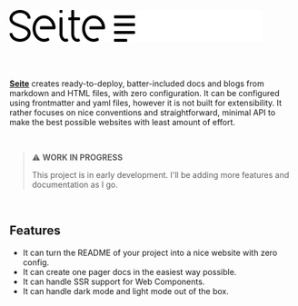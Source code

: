 <br><br>

<img src="./logo-light.svg#gh-light-mode-only" height="56px"/>
<img src="./logo-dark.svg#gh-dark-mode-only" height="56px"/>

<br><br>

[**Seite**](.) creates ready-to-deploy, batter-included docs and blogs from markdown and HTML files, with zero configuration.
It can be configured using frontmatter and yaml files, however it is not built for extensibility. It rather focuses on nice conventions
and straightforward, minimal API to make the best possible websites with least amount of effort.

<br>

> ⚠️ **WORK IN PROGRESS**
>
> This project is in early development. I'll be adding more features and documentation as I go.

<style>
:root {
  --primary-color: var(--text-color);
}

@media (prefers-color-scheme: dark) {
  :root {
    --background-color: #080A11;
  }
}
</style>

<br>

## Features

- It can turn the README of your project into a nice website with zero config.
- It can create one pager docs in the easiest way possible.
- It can handle SSR support for Web Components.
- It can handle dark mode and light mode out of the box.